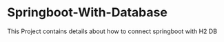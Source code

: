 # Springboot-With-Database
This Project contains details about how to connect springboot with H2 DB
